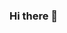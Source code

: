 ### Hi there 👋

<!--
**caillau-thomas/caillau-thomas** is a ✨ _special_ ✨ repository because its `README.md` (this file) appears on your GitHub profile.

Here are some ideas to get you started:

- 🔭 Je suis actuellement étudiant à EPITECH Montpellier
- 🌱 Je suis en PRé MSc PRO
- 👯 Je cherche actuellement une alternance
- ⚡ Je suis tout particulierment interressé par la cybersécurité .
-->
